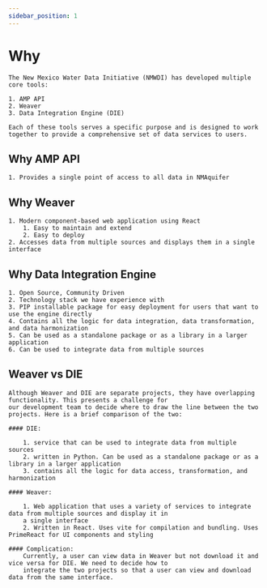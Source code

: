 ```yaml
---
sidebar_position: 1
---
```


# Why
    The New Mexico Water Data Initiative (NMWDI) has developed multiple core tools: 

    1. AMP API
    2. Weaver
    3. Data Integration Engine (DIE)
    
    Each of these tools serves a specific purpose and is designed to work together to provide a comprehensive set of data services to users.
    

## Why AMP API
    1. Provides a single point of access to all data in NMAquifer

## Why Weaver
    1. Modern component-based web application using React   
        1. Easy to maintain and extend
        2. Easy to deploy
    2. Accesses data from multiple sources and displays them in a single interface

    

## Why Data Integration Engine
    1. Open Source, Community Driven
    2. Technology stack we have experience with
    3. PIP installable package for easy deployment for users that want to use the engine directly
    4. Contains all the logic for data integration, data transformation, and data harmonization
    5. Can be used as a standalone package or as a library in a larger application
    6. Can be used to integrate data from multiple sources



## Weaver vs DIE
    Although Weaver and DIE are separate projects, they have overlapping functionality. This presents a challenge for 
    our development team to decide where to draw the line between the two projects. Here is a brief comparison of the two:

    #### DIE:

        1. service that can be used to integrate data from multiple sources
        2. written in Python. Can be used as a standalone package or as a library in a larger application
        3. contains all the logic for data access, transformation, and harmonization
    
    #### Weaver:

        1. Web application that uses a variety of services to integrate data from multiple sources and display it in 
        a single interface
        2. Written in React. Uses vite for compilation and bundling. Uses PrimeReact for UI components and styling

    #### Complication:
        Currently, a user can view data in Weaver but not download it and vice versa for DIE. We need to decide how to
        integrate the two projects so that a user can view and download data from the same interface.
